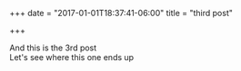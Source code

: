 +++
date = "2017-01-01T18:37:41-06:00"
title = "third post"

+++

And this is the 3rd post<br>
Let's see where this one ends up
